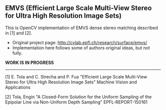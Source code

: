 **EMVS (Efficient Large Scale Multi-View Stereo for Ultra High Resolution Image Sets)**
--------------------------------------------------------------------------------------

 This is OpenCV implementation of EMVS dense stereo matching described in [1] and [2].

 * Original project page: http://cvlab.epfl.ch/research/surface/emvs/
 * Implementation here follows some of authors original ideas, but not fully.


**WORK IS IN PROGRESS**

--------------------------------------------------------------------------------------

[1] E. Tola and C. Strecha and P. Fua
"Efficient Large Scale Multi-View Stereo for Ultra High Resolution Image Sets"
Machine Vision and Applications

[2] Tola, Engin
"A Closed-Form Solution for the Uniform Sampling of the Epipolar Line via Non-Uniform
Depth Sampling"
EPFL-REPORT-150161
